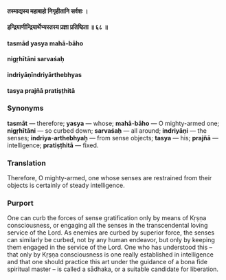 #### तस्माद्यस्य महाबाहो निगृहीतानि सर्वशः ।
#### इन्द्रियाणीन्द्रियार्थेभ्यस्तस्य प्रज्ञा प्रतिष्ठिता ॥ ६८ ॥

#### tasmād yasya mahā-bāho
#### nigṛhītāni sarvaśaḥ
#### indriyāṇīndriyārthebhyas
#### tasya prajñā pratiṣṭhitā

### Synonyms

**tasmāt** — therefore; **yasya** — whose; **mahā**-**bāho** — O mighty-armed one; **nigṛhītāni** — so curbed down; **sarvaśaḥ** — all around; **indriyāṇi** — the senses; **indriya**-**arthebhyaḥ** — from sense objects; **tasya** — his; **prajñā** — intelligence; **pratiṣṭhitā** — fixed.

### Translation

Therefore, O mighty-armed, one whose senses are restrained from their objects is certainly of steady intelligence.

### Purport

One can curb the forces of sense gratification only by means of Kṛṣṇa consciousness, or engaging all the senses in the transcendental loving service of the Lord. As enemies are curbed by superior force, the senses can similarly be curbed, not by any human endeavor, but only by keeping them engaged in the service of the Lord. One who has understood this – that only by Kṛṣṇa consciousness is one really established in intelligence and that one should practice this art under the guidance of a bona fide spiritual master – is called a sādhaka, or a suitable candidate for liberation.